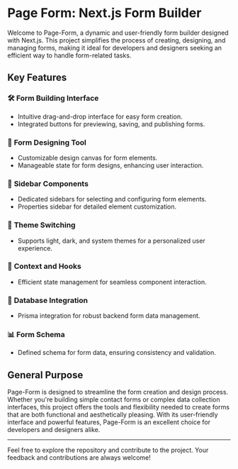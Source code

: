 # Page Form: Next.js Form Builder

Welcome to Page-Form, a dynamic and user-friendly form builder designed with Next.js. This project simplifies the process of creating, designing, and managing forms, making it ideal for developers and designers seeking an efficient way to handle form-related tasks.

## Key Features

### 🛠️ **Form Building Interface**
- Intuitive drag-and-drop interface for easy form creation.
- Integrated buttons for previewing, saving, and publishing forms.

### 🎨 **Form Designing Tool**
- Customizable design canvas for form elements.
- Manageable state for form designs, enhancing user interaction.

### 📑 **Sidebar Components**
- Dedicated sidebars for selecting and configuring form elements.
- Properties sidebar for detailed element customization.

### 🌈 **Theme Switching**
- Supports light, dark, and system themes for a personalized user experience.

### 🔄 **Context and Hooks**
- Efficient state management for seamless component interaction.

### 💾 **Database Integration**
- Prisma integration for robust backend form data management.

### 📊 **Form Schema**
- Defined schema for form data, ensuring consistency and validation.

## General Purpose

Page-Form is designed to streamline the form creation and design process. Whether you're building simple contact forms or complex data collection interfaces, this project offers the tools and flexibility needed to create forms that are both functional and aesthetically pleasing. With its user-friendly interface and powerful features, Page-Form is an excellent choice for developers and designers alike.

---

Feel free to explore the repository and contribute to the project. Your feedback and contributions are always welcome!
